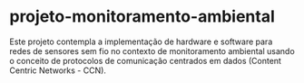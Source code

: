 # projeto-monitoramento-ambiental
Este projeto contempla a implementação de hardware e software para redes de sensores sem fio no contexto de monitoramento ambiental usando o conceito de protocolos de comunicação centrados em dados (Content Centric Networks - CCN).
